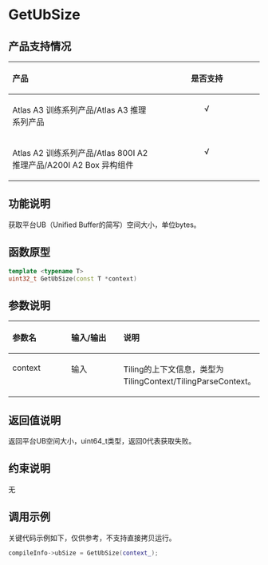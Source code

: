# GetUbSize<a name="ZH-CN_TOPIC_0000002483335665"></a>

## 产品支持情况<a name="section116689411844"></a>

<a name="table86686411547"></a>
<table><thead align="left"><tr id="row186685411245"><th class="cellrowborder" valign="top" width="57.99999999999999%" id="mcps1.1.3.1.1"><p id="p266814411448"><a name="p266814411448"></a><a name="p266814411448"></a><span id="ph2668441947"><a name="ph2668441947"></a><a name="ph2668441947"></a>产品</span></p>
</th>
<th class="cellrowborder" align="center" valign="top" width="42%" id="mcps1.1.3.1.2"><p id="p1766811411940"><a name="p1766811411940"></a><a name="p1766811411940"></a>是否支持</p>
</th>
</tr>
</thead>
<tbody><tr id="row15668194112412"><td class="cellrowborder" valign="top" width="57.99999999999999%" headers="mcps1.1.3.1.1 "><p id="p7668141642"><a name="p7668141642"></a><a name="p7668141642"></a><span id="ph566874114420"><a name="ph566874114420"></a><a name="ph566874114420"></a><term id="zh-cn_topic_0000001312391781_term1253731311225"><a name="zh-cn_topic_0000001312391781_term1253731311225"></a><a name="zh-cn_topic_0000001312391781_term1253731311225"></a>Atlas A3 训练系列产品</term>/<term id="zh-cn_topic_0000001312391781_term12835255145414"><a name="zh-cn_topic_0000001312391781_term12835255145414"></a><a name="zh-cn_topic_0000001312391781_term12835255145414"></a>Atlas A3 推理系列产品</term></span></p>
</td>
<td class="cellrowborder" align="center" valign="top" width="42%" headers="mcps1.1.3.1.2 "><p id="p1666814411146"><a name="p1666814411146"></a><a name="p1666814411146"></a>√</p>
</td>
</tr>
<tr id="row566817416416"><td class="cellrowborder" valign="top" width="57.99999999999999%" headers="mcps1.1.3.1.1 "><p id="p866814416419"><a name="p866814416419"></a><a name="p866814416419"></a><span id="ph1266844115413"><a name="ph1266844115413"></a><a name="ph1266844115413"></a><term id="zh-cn_topic_0000001312391781_term11962195213215"><a name="zh-cn_topic_0000001312391781_term11962195213215"></a><a name="zh-cn_topic_0000001312391781_term11962195213215"></a>Atlas A2 训练系列产品</term>/<term id="zh-cn_topic_0000001312391781_term1551319498507"><a name="zh-cn_topic_0000001312391781_term1551319498507"></a><a name="zh-cn_topic_0000001312391781_term1551319498507"></a>Atlas 800I A2 推理产品</term>/A200I A2 Box 异构组件</span></p>
</td>
<td class="cellrowborder" align="center" valign="top" width="42%" headers="mcps1.1.3.1.2 "><p id="p1566810411942"><a name="p1566810411942"></a><a name="p1566810411942"></a>√</p>
</td>
</tr>
</tbody>
</table>

## 功能说明<a name="section1166914118413"></a>

获取平台UB（Unified Buffer的简写）空间大小，单位bytes。

## 函数原型<a name="section76698411841"></a>

```Cpp
template <typename T>
uint32_t GetUbSize(const T *context)
```

## 参数说明<a name="section20669194116415"></a>

<a name="table5670184112417"></a>
<table><thead align="left"><tr id="row56701641746"><th class="cellrowborder" valign="top" width="29.14%" id="mcps1.1.4.1.1"><p id="p19670041749"><a name="p19670041749"></a><a name="p19670041749"></a>参数名</p>
</th>
<th class="cellrowborder" valign="top" width="29.15%" id="mcps1.1.4.1.2"><p id="p1267019412419"><a name="p1267019412419"></a><a name="p1267019412419"></a>输入/输出</p>
</th>
<th class="cellrowborder" valign="top" width="41.71%" id="mcps1.1.4.1.3"><p id="p1467017419414"><a name="p1467017419414"></a><a name="p1467017419414"></a>说明</p>
</th>
</tr>
</thead>
<tbody><tr id="row1670134110411"><td class="cellrowborder" valign="top" width="29.14%" headers="mcps1.1.4.1.1 "><p id="p126707416417"><a name="p126707416417"></a><a name="p126707416417"></a>context</p>
</td>
<td class="cellrowborder" valign="top" width="29.15%" headers="mcps1.1.4.1.2 "><p id="p067004118418"><a name="p067004118418"></a><a name="p067004118418"></a>输入</p>
</td>
<td class="cellrowborder" valign="top" width="41.71%" headers="mcps1.1.4.1.3 "><p id="p122910366420"><a name="p122910366420"></a><a name="p122910366420"></a><span>Tiling的上下文</span>信息，类型为<span>TilingContext/TilingParseContext</span>。</p>
</td>
</tr>
</tbody>
</table>

## 返回值说明<a name="section0670141746"></a>

返回平台UB空间大小，uint64\_t类型，返回0代表获取失败。

## 约束说明<a name="section186749179365"></a>

无

## 调用示例<a name="section10670134112417"></a>

关键代码示例如下，仅供参考，不支持直接拷贝运行。

```Cpp
compileInfo->ubSize = GetUbSize(context_);
```

